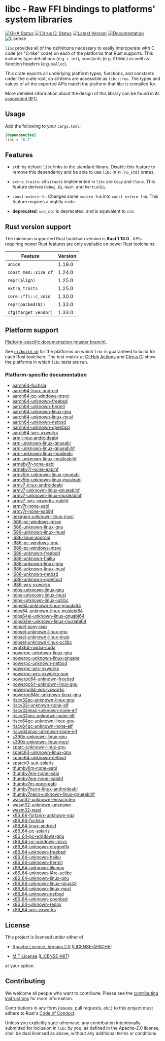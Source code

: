 # libc - Raw FFI bindings to platforms' system libraries

[![GHA Status]][GitHub Actions] [![Cirrus CI Status]][Cirrus CI] [![Latest Version]][crates.io] [![Documentation]][docs.rs] ![License]

`libc` provides all of the definitions necessary to easily interoperate with C
code (or "C-like" code) on each of the platforms that Rust supports. This
includes type definitions (e.g. `c_int`), constants (e.g. `EINVAL`) as well as
function headers (e.g. `malloc`).

This crate exports all underlying platform types, functions, and constants under
the crate root, so all items are accessible as `libc::foo`. The types and values
of all the exported APIs match the platform that libc is compiled for.

More detailed information about the design of this library can be found in its
[associated RFC][rfc].

[rfc]: https://github.com/rust-lang/rfcs/blob/master/text/1291-promote-libc.md

## Usage

Add the following to your `Cargo.toml`:

```toml
[dependencies]
libc = "0.2"
```

## Features

* `std`: by default `libc` links to the standard library. Disable this
  feature to remove this dependency and be able to use `libc` in `#![no_std]`
  crates.

* `extra_traits`: all `struct`s implemented in `libc` are `Copy` and `Clone`.
  This feature derives `Debug`, `Eq`, `Hash`, and `PartialEq`.

* `const-extern-fn`: Changes some `extern fn`s into `const extern fn`s.
   This feature requires a nightly rustc.

* **deprecated**: `use_std` is deprecated, and is equivalent to `std`.

## Rust version support

The minimum supported Rust toolchain version is **Rust 1.13.0** . APIs requiring
newer Rust features are only available on newer Rust toolchains:

| Feature              | Version |
|----------------------|---------|
| `union`              |  1.19.0 |
| `const mem::size_of` |  1.24.0 |
| `repr(align)`        |  1.25.0 |
| `extra_traits`       |  1.25.0 |
| `core::ffi::c_void`  |  1.30.0 |
| `repr(packed(N))`    |  1.33.0 |
| `cfg(target_vendor)` |  1.33.0 |

## Platform support

[Platform-specific documentation (master branch)][docs.master].

See
[`ci/build.sh`](https://github.com/rust-lang/libc/blob/master/ci/build.sh)
for the platforms on which `libc` is guaranteed to build for each Rust
toolchain. The test-matrix at [GitHub Actions] and [Cirrus CI] show the
platforms in which `libc` tests are run.

### Platform-specific documentation
* [aarch64-fuchsia](aarch64-fuchsia/doc/libc/index.html)
* [aarch64-linux-android](aarch64-linux-android/doc/libc/index.html)
* [aarch64-pc-windows-msvc](aarch64-pc-windows-msvc/doc/libc/index.html)
* [aarch64-unknown-freebsd](aarch64-unknown-freebsd/doc/libc/index.html)
* [aarch64-unknown-hermit](aarch64-unknown-hermit/doc/libc/index.html)
* [aarch64-unknown-linux-gnu](aarch64-unknown-linux-gnu/doc/libc/index.html)
* [aarch64-unknown-linux-musl](aarch64-unknown-linux-musl/doc/libc/index.html)
* [aarch64-unknown-netbsd](aarch64-unknown-netbsd/doc/libc/index.html)
* [aarch64-unknown-openbsd](aarch64-unknown-openbsd/doc/libc/index.html)
* [aarch64-wrs-vxworks](aarch64-wrs-vxworks/doc/libc/index.html)
* [arm-linux-androideabi](arm-linux-androideabi/doc/libc/index.html)
* [arm-unknown-linux-gnueabi](arm-unknown-linux-gnueabi/doc/libc/index.html)
* [arm-unknown-linux-gnueabihf](arm-unknown-linux-gnueabihf/doc/libc/index.html)
* [arm-unknown-linux-musleabi](arm-unknown-linux-musleabi/doc/libc/index.html)
* [arm-unknown-linux-musleabihf](arm-unknown-linux-musleabihf/doc/libc/index.html)
* [armebv7r-none-eabi](armebv7r-none-eabi/doc/libc/index.html)
* [armebv7r-none-eabihf](armebv7r-none-eabihf/doc/libc/index.html)
* [armv5te-unknown-linux-gnueabi](armv5te-unknown-linux-gnueabi/doc/libc/index.html)
* [armv5te-unknown-linux-musleabi](armv5te-unknown-linux-musleabi/doc/libc/index.html)
* [armv7-linux-androideabi](armv7-linux-androideabi/doc/libc/index.html)
* [armv7-unknown-linux-gnueabihf](armv7-unknown-linux-gnueabihf/doc/libc/index.html)
* [armv7-unknown-linux-musleabihf](armv7-unknown-linux-musleabihf/doc/libc/index.html)
* [armv7-wrs-vxworks-eabihf](armv7-wrs-vxworks-eabihf/doc/libc/index.html)
* [armv7r-none-eabi](armv7r-none-eabi/doc/libc/index.html)
* [armv7r-none-eabihf](armv7r-none-eabihf/doc/libc/index.html)
* [hexagon-unknown-linux-musl](hexagon-unknown-linux-musl/doc/libc/index.html)
* [i586-pc-windows-msvc](i586-pc-windows-msvc/doc/libc/index.html)
* [i586-unknown-linux-gnu](i586-unknown-linux-gnu/doc/libc/index.html)
* [i586-unknown-linux-musl](i586-unknown-linux-musl/doc/libc/index.html)
* [i686-linux-android](i686-linux-android/doc/libc/index.html)
* [i686-pc-windows-gnu](i686-pc-windows-gnu/doc/libc/index.html)
* [i686-pc-windows-msvc](i686-pc-windows-msvc/doc/libc/index.html)
* [i686-unknown-freebsd](i686-unknown-freebsd/doc/libc/index.html)
* [i686-unknown-haiku](i686-unknown-haiku/doc/libc/index.html)
* [i686-unknown-linux-gnu](i686-unknown-linux-gnu/doc/libc/index.html)
* [i686-unknown-linux-musl](i686-unknown-linux-musl/doc/libc/index.html)
* [i686-unknown-netbsd](i686-unknown-netbsd/doc/libc/index.html)
* [i686-unknown-openbsd](i686-unknown-openbsd/doc/libc/index.html)
* [i686-wrs-vxworks](i686-wrs-vxworks/doc/libc/index.html)
* [mips-unknown-linux-gnu](mips-unknown-linux-gnu/doc/libc/index.html)
* [mips-unknown-linux-musl](mips-unknown-linux-musl/doc/libc/index.html)
* [mips-unknown-linux-uclibc](mips-unknown-linux-uclibc/doc/libc/index.html)
* [mips64-unknown-linux-gnuabi64](mips64-unknown-linux-gnuabi64/doc/libc/index.html)
* [mips64-unknown-linux-muslabi64](mips64-unknown-linux-muslabi64/doc/libc/index.html)
* [mips64el-unknown-linux-gnuabi64](mips64el-unknown-linux-gnuabi64/doc/libc/index.html)
* [mips64el-unknown-linux-muslabi64](mips64el-unknown-linux-muslabi64/doc/libc/index.html)
* [mipsel-sony-psp](mipsel-sony-psp/doc/libc/index.html)
* [mipsel-unknown-linux-gnu](mipsel-unknown-linux-gnu/doc/libc/index.html)
* [mipsel-unknown-linux-musl](mipsel-unknown-linux-musl/doc/libc/index.html)
* [mipsel-unknown-linux-uclibc](mipsel-unknown-linux-uclibc/doc/libc/index.html)
* [nvptx64-nvidia-cuda](nvptx64-nvidia-cuda/doc/libc/index.html)
* [powerpc-unknown-linux-gnu](powerpc-unknown-linux-gnu/doc/libc/index.html)
* [powerpc-unknown-linux-gnuspe](powerpc-unknown-linux-gnuspe/doc/libc/index.html)
* [powerpc-unknown-netbsd](powerpc-unknown-netbsd/doc/libc/index.html)
* [powerpc-wrs-vxworks](powerpc-wrs-vxworks/doc/libc/index.html)
* [powerpc-wrs-vxworks-spe](powerpc-wrs-vxworks-spe/doc/libc/index.html)
* [powerpc64-unknown-freebsd](powerpc64-unknown-freebsd/doc/libc/index.html)
* [powerpc64-unknown-linux-gnu](powerpc64-unknown-linux-gnu/doc/libc/index.html)
* [powerpc64-wrs-vxworks](powerpc64-wrs-vxworks/doc/libc/index.html)
* [powerpc64le-unknown-linux-gnu](powerpc64le-unknown-linux-gnu/doc/libc/index.html)
* [riscv32gc-unknown-linux-gnu](riscv32gc-unknown-linux-gnu/doc/libc/index.html)
* [riscv32i-unknown-none-elf](riscv32i-unknown-none-elf/doc/libc/index.html)
* [riscv32imac-unknown-none-elf](riscv32imac-unknown-none-elf/doc/libc/index.html)
* [riscv32imc-unknown-none-elf](riscv32imc-unknown-none-elf/doc/libc/index.html)
* [riscv64gc-unknown-linux-gnu](riscv64gc-unknown-linux-gnu/doc/libc/index.html)
* [riscv64gc-unknown-none-elf](riscv64gc-unknown-none-elf/doc/libc/index.html)
* [riscv64imac-unknown-none-elf](riscv64imac-unknown-none-elf/doc/libc/index.html)
* [s390x-unknown-linux-gnu](s390x-unknown-linux-gnu/doc/libc/index.html)
* [s390x-unknown-linux-musl](s390x-unknown-linux-musl/doc/libc/index.html)
* [sparc-unknown-linux-gnu](sparc-unknown-linux-gnu/doc/libc/index.html)
* [sparc64-unknown-linux-gnu](sparc64-unknown-linux-gnu/doc/libc/index.html)
* [sparc64-unknown-netbsd](sparc64-unknown-netbsd/doc/libc/index.html)
* [sparcv9-sun-solaris](sparcv9-sun-solaris/doc/libc/index.html)
* [thumbv6m-none-eabi](thumbv6m-none-eabi/doc/libc/index.html)
* [thumbv7em-none-eabi](thumbv7em-none-eabi/doc/libc/index.html)
* [thumbv7em-none-eabihf](thumbv7em-none-eabihf/doc/libc/index.html)
* [thumbv7m-none-eabi](thumbv7m-none-eabi/doc/libc/index.html)
* [thumbv7neon-linux-androideabi](thumbv7neon-linux-androideabi/doc/libc/index.html)
* [thumbv7neon-unknown-linux-gnueabihf](thumbv7neon-unknown-linux-gnueabihf/doc/libc/index.html)
* [wasm32-unknown-emscripten](wasm32-unknown-emscripten/doc/libc/index.html)
* [wasm32-unknown-unknown](wasm32-unknown-unknown/doc/libc/index.html)
* [wasm32-wasi](wasm32-wasi/doc/libc/index.html)
* [x86_64-fortanix-unknown-sgx](x86_64-fortanix-unknown-sgx/doc/libc/index.html)
* [x86_64-fuchsia](x86_64-fuchsia/doc/libc/index.html)
* [x86_64-linux-android](x86_64-linux-android/doc/libc/index.html)
* [x86_64-pc-solaris](x86_64-pc-solaris/doc/libc/index.html)
* [x86_64-pc-windows-gnu](x86_64-pc-windows-gnu/doc/libc/index.html)
* [x86_64-pc-windows-msvc](x86_64-pc-windows-msvc/doc/libc/index.html)
* [x86_64-unknown-dragonfly](x86_64-unknown-dragonfly/doc/libc/index.html)
* [x86_64-unknown-freebsd](x86_64-unknown-freebsd/doc/libc/index.html)
* [x86_64-unknown-haiku](x86_64-unknown-haiku/doc/libc/index.html)
* [x86_64-unknown-hermit](x86_64-unknown-hermit/doc/libc/index.html)
* [x86_64-unknown-illumos](x86_64-unknown-illumos/doc/libc/index.html)
* [x86_64-unknown-l4re-uclibc](x86_64-unknown-l4re-uclibc/doc/libc/index.html)
* [x86_64-unknown-linux-gnu](x86_64-unknown-linux-gnu/doc/libc/index.html)
* [x86_64-unknown-linux-gnux32](x86_64-unknown-linux-gnux32/doc/libc/index.html)
* [x86_64-unknown-linux-musl](x86_64-unknown-linux-musl/doc/libc/index.html)
* [x86_64-unknown-netbsd](x86_64-unknown-netbsd/doc/libc/index.html)
* [x86_64-unknown-openbsd](x86_64-unknown-openbsd/doc/libc/index.html)
* [x86_64-unknown-redox](x86_64-unknown-redox/doc/libc/index.html)
* [x86_64-wrs-vxworks](x86_64-wrs-vxworks/doc/libc/index.html)

## License

This project is licensed under either of

* [Apache License, Version 2.0](https://www.apache.org/licenses/LICENSE-2.0)
  ([LICENSE-APACHE](https://github.com/rust-lang/libc/blob/master/LICENSE-APACHE))

* [MIT License](https://opensource.org/licenses/MIT)
  ([LICENSE-MIT](https://github.com/rust-lang/libc/blob/master/LICENSE-MIT))

at your option.

## Contributing

We welcome all people who want to contribute. Please see the [contributing
instructions] for more information.

[contributing instructions]: https://github.com/rust-lang/libc/blob/master/CONTRIBUTING.md

Contributions in any form (issues, pull requests, etc.) to this project
must adhere to Rust's [Code of Conduct].

[Code of Conduct]: https://www.rust-lang.org/policies/code-of-conduct

Unless you explicitly state otherwise, any contribution intentionally submitted
for inclusion in `libc` by you, as defined in the Apache-2.0 license, shall be
dual licensed as above, without any additional terms or conditions.

[GitHub Actions]: https://github.com/rust-lang/libc/actions
[GHA Status]: https://github.com/rust-lang/libc/workflows/CI/badge.svg
[Cirrus CI]: https://cirrus-ci.com/github/rust-lang/libc
[Cirrus CI Status]: https://api.cirrus-ci.com/github/rust-lang/libc.svg
[crates.io]: https://crates.io/crates/libc
[Latest Version]: https://img.shields.io/crates/v/libc.svg
[Documentation]: https://docs.rs/libc/badge.svg
[docs.rs]: https://docs.rs/libc
[License]: https://img.shields.io/crates/l/libc.svg
[docs.master]: https://rust-lang.github.io/libc/#platform-specific-documentation
